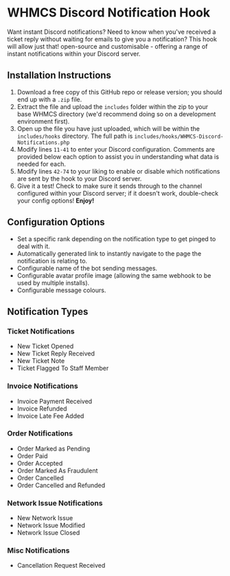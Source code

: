 # WHMCS Discord Notification Hook
Want instant Discord notifications? Need to know when you've received a ticket reply without waiting for emails to give you a notification? This hook will allow just that! open-source and customisable - offering a range of instant notifications within your Discord server. 

## Installation Instructions
1. Download a free copy of this GitHub repo or release version; you should end up with a `.zip` file.
2. Extract the file and upload the `includes` folder within the zip to your base WHMCS directory (we'd recommend doing so on a development environment first).
3. Open up the file you have just uploaded, which will be within the `includes/hooks` directory. The full path is `includes/hooks/WHMCS-Discord-Notifications.php`
4. Modify lines `11-41` to enter your Discord configuration. Comments are provided below each option to assist you in understanding what data is needed for each.
5. Modify lines `42-74` to your liking to enable or disable which notifications are sent by the hook to your Discord server.
6. Give it a test! Check to make sure it sends through to the channel configured within your Discord server; if it doesn't work, double-check your config options! **Enjoy!**

## Configuration Options
* Set a specific rank depending on the notification type to get pinged to deal with it.
* Automatically generated link to instantly navigate to the page the notification is relating to.
* Configurable name of the bot sending messages.
* Configurable avatar profile image (allowing the same webhook to be used by multiple installs).
* Configurable message colours.

## Notification Types
### Ticket Notifications
* New Ticket Opened
* New Ticket Reply Received
* New Ticket Note
* Ticket Flagged To Staff Member  

### Invoice Notifications
* Invoice Payment Received
* Invoice Refunded
* Invoice Late Fee Added  

### Order Notifications
* Order Marked as Pending
* Order Paid
* Order Accepted
* Order Marked As Fraudulent
* Order Cancelled
* Order Cancelled and Refunded  

### Network Issue Notifications
* New Network Issue
* Network Issue Modified
* Network Issue Closed

### Misc Notifications
* Cancellation Request Received 
